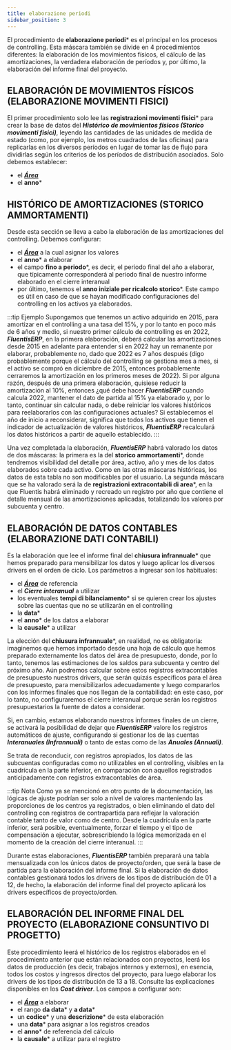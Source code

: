 ```yaml
---
title: elaborazione periodi
sidebar_position: 3
---
```


El procedimiento de **elaborazione periodi*** es el principal en los procesos de controlling. Esta máscara también se divide en 4 procedimientos diferentes: la elaboración de los movimientos físicos, el cálculo de las amortizaciones, la verdadera elaboración de períodos y, por último, la elaboración del informe final del proyecto.

## ELABORACIÓN DE MOVIMIENTOS FÍSICOS (ELABORAZIONE MOVIMENTI FISICI)
El primer procedimiento solo lee las **registrazioni movimenti fisici*** para crear la base de datos del ***Histórico de movimientos físicos (Storico movimenti fisici)***, leyendo las cantidades de las unidades de medida de estado (como, por ejemplo, los metros cuadrados de las oficinas) para replicarlas en los diversos períodos en lugar de tomar las de flujo para dividirlas según los criterios de los períodos de distribución asociados. Solo debemos establecer:
- el [***Área***](/docs/controlling/controlling-parametrization/controlling-specific-settings/area-types-areas) 
- el **anno***

## HISTÓRICO DE AMORTIZACIONES (STORICO AMMORTAMENTI)
Desde esta sección se lleva a cabo la elaboración de las amortizaciones del controlling. Debemos configurar:  
- el [***Área***](/docs/controlling/controlling-parametrization/controlling-specific-settings/area-types-areas) a la cual asignar los valores  
- el **anno*** a elaborar  
- el campo **fino a periodo***, es decir, el periodo final del año a elaborar, que típicamente corresponderá al periodo final de nuestro informe elaborado en el cierre interanual  
- por último, tenemos el **anno iniziale per ricalcolo storico***. Este campo es útil en caso de que se hayan modificado configuraciones del controlling en los activos ya elaborados.

:::tip Ejemplo
Supongamos que tenemos un activo adquirido en 2015, para amortizar en el controlling a una tasa del 15%, y por lo tanto en poco más de 6 años y medio, si nuestro primer cálculo de controlling es en 2022, ***FluentisERP***, en la primera elaboración, deberá calcular las amortizaciones desde 2015 en adelante para entender si en 2022 hay un remanente por elaborar, probablemente no, dado que 2022 es 7 años después (digo probablemente porque el cálculo del controlling se gestiona mes a mes, si el activo se compró en diciembre de 2015, entonces probablemente cerraremos la amortización en los primeros meses de 2022). Si por alguna razón, después de una primera elaboración, quisiese reducir la amortización al 10%, entonces ¿qué debe hacer ***FluentisERP*** cuando calcula 2022, mantener el dato de partida al 15% ya elaborado y, por lo tanto, continuar sin calcular nada, o debe reiniciar los valores históricos para reelaborarlos con las configuraciones actuales? Si establecemos el año de inicio a reconsiderar, significa que todos los activos que tienen el indicador de actualización de valores históricos, ***FluentisERP*** recalculará los datos históricos a partir de aquello establecido.
:::

Una vez completada la elaboración, ***FluentisERP*** habrá valorado los datos de dos máscaras: la primera es la del **storico ammortamenti***, donde tendremos visibilidad del detalle por área, activo, año y mes de los datos elaborados sobre cada activo. Como en las otras máscaras históricas, los datos de esta tabla no son modificables por el usuario. La segunda máscara que se ha valorado será la de **registrazioni extracontabili di area***, en la que Fluentis habrá eliminado y recreado un registro por año que contiene el detalle mensual de las amortizaciones aplicadas, totalizando los valores por subcuenta y centro.

## ELABORACIÓN DE DATOS CONTABLES (ELABORAZIONE DATI CONTABILI)
Es la elaboración que lee el informe final del **chiusura infrannuale*** que hemos preparado para mensibilizar los datos y luego aplicar los diversos drivers en el orden de ciclo. Los parámetros a ingresar son los habituales:
- el [***Área***](/docs/controlling/controlling-parametrization/controlling-specific-settings/area-types-areas) de referencia 
- el ***Cierre interanual*** a utilizar 
- los eventuales **tempi di bilanciamento*** si se quieren crear los ajustes sobre las cuentas que no se utilizarán en el controlling 
- la **data*** 
- el **anno*** de los datos a elaborar 
- la **causale*** a utilizar

La elección del **chiusura infrannuale***, en realidad, no es obligatoria: imaginemos que hemos importado desde una hoja de cálculo que hemos preparado externamente los datos del área de presupuesto, donde, por lo tanto, tenemos las estimaciones de los saldos para subcuenta y centro del próximo año. Aún podremos calcular sobre estos registros extracontables de presupuesto nuestros drivers, que serán quizás específicos para el área de presupuesto, para mensibilizarlos adecuadamente y luego compararlos con los informes finales que nos llegan de la contabilidad: en este caso, por lo tanto, no configuraremos el cierre interanual porque serán los registros presupuestarios la fuente de datos a considerar.

Si, en cambio, estamos elaborando nuestros informes finales de un cierre, se activará la posibilidad de dejar que ***FluentisERP*** valore los registros automáticos de ajuste, configurando si gestionar los de las cuentas ***Interanuales (Infrannuali)*** o tanto de estas como de las ***Anuales (Annuali)***.

Se trata de reconducir, con registros apropiados, los datos de las subcuentas configuradas como no utilizables en el controlling, visibles en la cuadrícula en la parte inferior, en comparación con aquellos registrados anticipadamente con registros extracontables de área.

:::tip Nota
Como ya se mencionó en otro punto de la documentación, las lógicas de ajuste podrían ser solo a nivel de valores manteniendo las proporciones de los centros ya registrados, o bien eliminando el dato del controlling con registros de contrapartida para reflejar la valoración contable tanto de valor como de centro. Desde la cuadrícula en la parte inferior, será posible, eventualmente, forzar el tiempo y el tipo de compensación a ejecutar, sobrescribiendo la lógica memorizada en el momento de la creación del cierre interanual.
:::

Durante estas elaboraciones, ***FluentisERP*** también preparará una tabla mensualizada con los únicos datos de proyecto/orden, que será la base de partida para la elaboración del informe final. Si la elaboración de datos contables gestionará todos los drivers de los tipos de distribución de 01 a 12, de hecho, la elaboración del informe final del proyecto aplicará los drivers específicos de proyecto/orden.

## ELABORACIÓN DEL INFORME FINAL DEL PROYECTO (ELABORAZIONE CONSUNTIVO DI PROGETTO)
Este procedimiento leerá el histórico de los registros elaborados en el procedimiento anterior que están relacionados con proyectos, leerá los datos de producción (es decir, trabajos internos y externos), en esencia, todos los costos y ingresos directos del proyecto, para luego elaborar los drivers de los tipos de distribución de 13 a 18. Consulte las explicaciones disponibles en los ***Cost driver***. Los campos a configurar son:

- el [***Área***](/docs/controlling/controlling-parametrization/controlling-specific-settings/area-types-areas) a elaborar
- el rango **da data*** y **a data***
- un **codice*** y una **descrizione*** de esta elaboración
- una **data*** para asignar a los registros creados
- el **anno*** de referencia del cálculo
- la **causale*** a utilizar para el registro